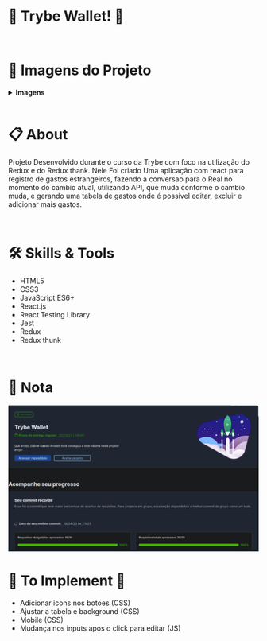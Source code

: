 # :money_with_wings: Trybe Wallet! :money_with_wings:

<br>

# :camera_flash: Imagens do Projeto

<details>
  <summary><strong>Imagens</strong></summary><br />
  
  <img width="900" alt="Imagem pagina de login" src="./imagesReadme/pageLogin.png">
  <img width="900" alt="Imagem pagina wallet" src="./imagesReadme/pageWallet.png">

</details>

<br>

# :clipboard: About
Projeto Desenvolvido durante o curso da Trybe com foco na utilização do Redux e do Redux thank. Nele Foi criado Uma aplicação com react para registro de gastos estrangeiros, fazendo a conversao para o Real no momento do cambio atual, utilizando API, que muda conforme o cambio muda, e gerando uma tabela de gastos onde é possivel editar, excluir e adicionar mais gastos.


<br>

# :hammer_and_wrench: Skills & Tools

- HTML5
- CSS3
- JavaScript ES6+
- React.js
- React Testing Library
- Jest
- Redux
- Redux thunk

<br>

# :scroll: Nota

 <img width="700" alt="Imagem pagina wallet" src="./imagesReadme/nota.png">
 
# :construction: To Implement :construction:

- Adicionar icons nos botoes (CSS)
- Ajustar a tabela e background (CSS)
- Mobile (CSS)
- Mudança nos inputs apos o click para editar (JS)
